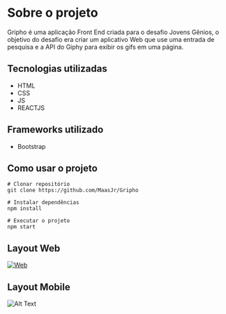 Sobre o projeto
=============

Gripho é uma aplicação Front End criada para o desafio Jovens Gênios, o objetivo do desafio era criar um aplicativo Web que use uma entrada de pesquisa e a API do Giphy para exibir os gifs em uma página.



Tecnologias utilizadas
-------------
- HTML
- CSS
- JS
- REACTJS

Frameworks utilizado
-------------
- Bootstrap

Como usar o projeto
-------------
    # Clonar repositório
    git clone https://github.com/MaasJr/Gripho
    
    # Instalar dependências
    npm install
    
    # Executar o projeto
    npm start
	
	
Layout Web
-------------

[![Web](https://github.com/MaasJr/Projetos/blob/master/Web.gif "Web")](Web "Web")


Layout Mobile
-------------

![Alt Text](https://github.com/MaasJr/Projetos/blob/master/Responsive.gif)




